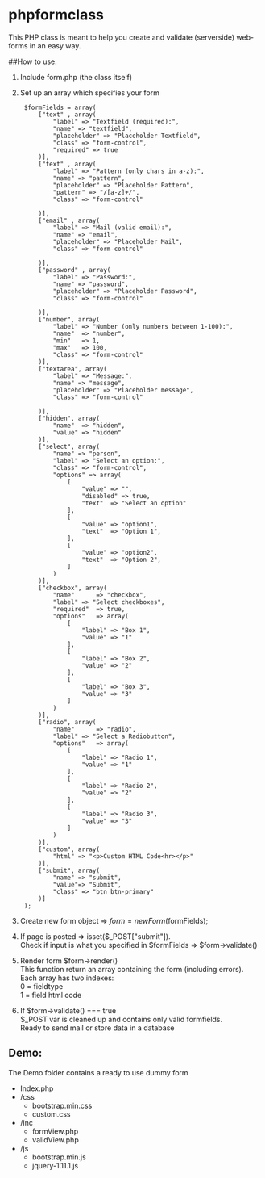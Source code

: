 phpformclass
============

This PHP class is meant to help you create and validate (serverside) web-forms in an easy way.

##How to use:

1. Include form.php (the class itself)
2. Set up an array which specifies your form
			

		$formFields = array(
			["text" , array( 
				"label" => "Textfield (required):",
				"name" => "textfield", 
				"placeholder" => "Placeholder Textfield",
				"class" => "form-control",
				"required" => true
			)],		
			["text" , array(
				"label" => "Pattern (only chars in a-z):", 
				"name" => "pattern", 
				"placeholder" => "Placeholder Pattern",
				"pattern" => "/[a-z]+/",
				"class" => "form-control"
	
			)],												
			["email" , array(
				"label" => "Mail (valid email):", 
				"name" => "email", 
				"placeholder" => "Placeholder Mail",
				"class" => "form-control"
	
			)],	
			["password" , array(
				"label" => "Password:", 
				"name" => "password", 
				"placeholder" => "Placeholder Password",
				"class" => "form-control"
	
			)],							
			["number", array(
				"label" => "Number (only numbers between 1-100):",
				"name"	=> "number",
				"min"	=> 1,
				"max"	=> 100,
				"class" => "form-control"
			)],		
			["textarea", array(
				"label" => "Message:", 
				"name" => "message", 
				"placeholder" => "Placeholder message",
				"class" => "form-control"
	
			)],
			["hidden", array(
				"name" 	=> "hidden",
				"value" => "hidden"
			)],
			["select", array(
				"name" => "person",
				"label" => "Select an option:",
				"class" => "form-control",
				"options" => array(
					[
						"value" => "",
						"disabled" => true,
						"text" 	=> "Select an option"
					],
					[
						"value" => "option1",
						"text" 	=> "Option 1",
					],
					[
						"value" => "option2",
						"text" 	=> "Option 2",
					]					
				)
			)],
			["checkbox", array(
				"name"		=> "checkbox",
				"label"	=> "Select checkboxes",
				"required"	=> true,
				"options"	=> array(
					[
						"label" => "Box 1",
						"value" => "1"
					],
					[
						"label" => "Box 2",
						"value" => "2"
					],							
					[
						"label" => "Box 3",
						"value" => "3"
					]							
				)
			)],
			["radio", array( 
				"name"		=> "radio",
				"label"	=> "Select a Radiobutton",
				"options"	=> array(
					[
						"label" => "Radio 1",
						"value" => "1"
					],
					[
						"label" => "Radio 2",
						"value" => "2"
					],						
					[
						"label" => "Radio 3",
						"value" => "3"
					]
				)
			)],
			["custom", array(
				"html" => "<p>Custom HTML Code<hr></p>"
			)],					
			["submit", array(
				"name" => "submit", 
				"value"=> "Submit",
				"class" => "btn btn-primary"
			)]								
		);
				
3. Create new form object => $form = new Form($formFields);
4. If page is posted => isset($_POST["submit"]).   
   Check if input is what you specified in $formFields => $form->validate()
5.  Render form $form->render()  
   This function return an array containing the form (including errors).  
   Each array has two indexes:  
   0 = fieldtype  
   1 = field html code
6. If $form->validate() === true  
   $_POST var is cleaned up and contains only valid formfields.  
   Ready to send mail or store data in a database

## Demo:
The Demo folder contains a ready to use dummy form
* Index.php
* /css  
   * bootstrap.min.css
   * custom.css
* /inc
   * formView.php
   * validView.php
* /js
   * bootstrap.min.js
   * jquery-1.11.1.js
